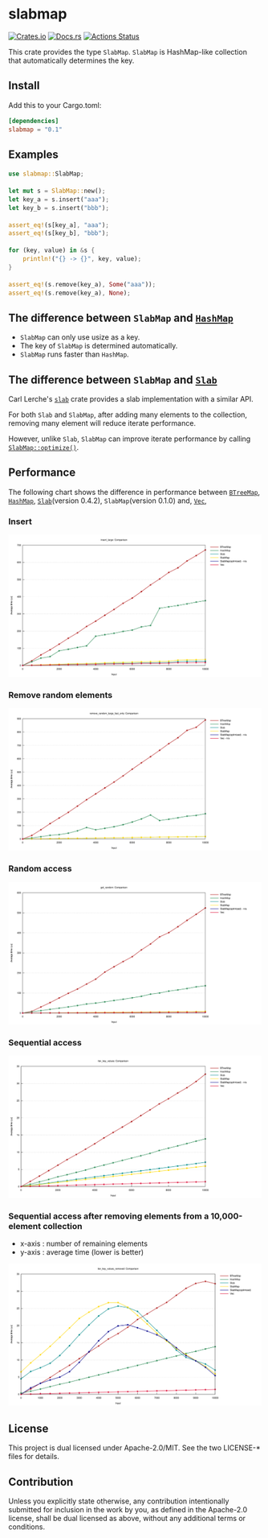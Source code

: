 # slabmap

[![Crates.io](https://img.shields.io/crates/v/slabmap.svg)](https://crates.io/crates/slabmap)
[![Docs.rs](https://docs.rs/slabmap/badge.svg)](https://docs.rs/slabmap/)
[![Actions Status](https://github.com/frozenlib/slabmap/workflows/Rust/badge.svg)](https://github.com/frozenlib/slabmap/actions)

This crate provides the type `SlabMap`.
`SlabMap` is HashMap-like collection that automatically determines the key.

## Install

Add this to your Cargo.toml:

```toml
[dependencies]
slabmap = "0.1"
```

## Examples

```rust
use slabmap::SlabMap;

let mut s = SlabMap::new();
let key_a = s.insert("aaa");
let key_b = s.insert("bbb");

assert_eq!(s[key_a], "aaa");
assert_eq!(s[key_b], "bbb");

for (key, value) in &s {
    println!("{} -> {}", key, value);
}

assert_eq!(s.remove(key_a), Some("aaa"));
assert_eq!(s.remove(key_a), None);
```

## The difference between `SlabMap` and [`HashMap`](https://doc.rust-lang.org/std/collections/struct.HashMap.html)

- `SlabMap` can only use usize as a key.
- The key of `SlabMap` is determined automatically.
- `SlabMap` runs faster than `HashMap`.

## The difference between `SlabMap` and [`Slab`](https://docs.rs/slab/0.4.2/slab/struct.Slab.html)

Carl Lerche's [`slab`](https://crates.io/crates/slab) crate provides a slab implementation with a similar API.

For both `Slab` and `SlabMap`, after adding many elements to the collection, removing many element will reduce iterate performance.

However, unlike `Slab`, `SlabMap` can improve iterate performance by calling [`SlabMap::optimize()`](https://docs.rs/slabmap/latest/slabmap/struct.SlabMap.html#method.optimize).

## Performance

The following chart shows the difference in performance between
[`BTreeMap`](https://doc.rust-lang.org/std/collections/struct.BTreeMap.html),
[`HashMap`](https://doc.rust-lang.org/std/collections/struct.HashMap.html),
[`Slab`](https://docs.rs/slab/0.4.2/slab/struct.Slab.html)(version 0.4.2),
`SlabMap`(version 0.1.0) and,
[`Vec`](https://doc.rust-lang.org/std/vec/struct.Vec.html),

### Insert

![insert performance](https://github.com/frozenlib/slabmap/raw/images/bench/insert_large.svg)

### Remove random elements

![remove random elements performance](https://github.com/frozenlib/slabmap/raw/images/bench/remove_random_large_fast_only.svg)

### Random access

![random access performance](https://github.com/frozenlib/slabmap/raw/images/bench/get_random.svg)

### Sequential access

![sequential access performance](https://github.com/frozenlib/slabmap/raw/images/bench/iter_key_values.svg)

### Sequential access after removing elements from a 10,000-element collection

- x-axis : number of remaining elements
- y-axis : average time (lower is better)

![Sequential access after remove many elements performance](https://github.com/frozenlib/slabmap/raw/images/bench/iter_key_values_removed.svg)

## License

This project is dual licensed under Apache-2.0/MIT. See the two LICENSE-\* files for details.

## Contribution

Unless you explicitly state otherwise, any contribution intentionally submitted for inclusion in the work by you, as defined in the Apache-2.0 license, shall be dual licensed as above, without any additional terms or conditions.
